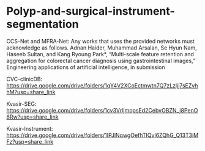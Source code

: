 # Polyp-and-surgical-instrument-segmentation
CCS-Net and MFRA-Net: 
Any works that uses the provided networks must acknowledge as follows.
Adnan Haider, Muhammad Arsalan, Se Hyun Nam, Haseeb Sultan, and Kang Ryoung Park*, “Multi-scale feature retention and aggregation for colorectal cancer diagnosis using gastrointestinal images,” Engineering applications of artificial intelligence, in submission

CVC-clinicDB: https://drive.google.com/drive/folders/1qY4V2XCoEctmwtn7Q7zLzljj7sEZvhhM?usp=share_link

Kvasir-SEG: https://drive.google.com/drive/folders/1cv3VrljmopsEd2CebvOBZN_j8PenO6Rw?usp=share_link

Kvasir-Instrument: https://drive.google.com/drive/folders/1IPJlNqwgOefhTIQvl6ZQhG_Q13T3iMFz?usp=share_link
